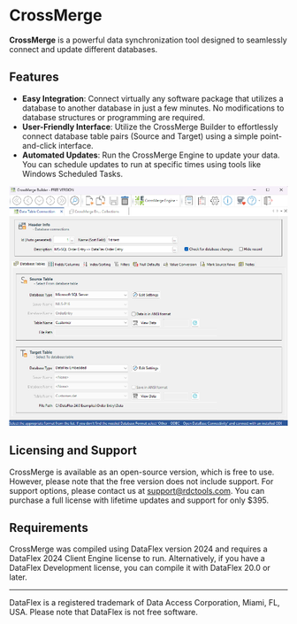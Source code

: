 # CrossMerge

**CrossMerge** is a powerful data synchronization tool designed to seamlessly connect and update different databases.

## Features

- **Easy Integration**: Connect virtually any software package that utilizes a database to another database in just a few minutes. No modifications to database structures or programming are required.
- **User-Friendly Interface**: Utilize the CrossMerge Builder to effortlessly connect database table pairs (Source and Target) using a simple point-and-click interface.
- **Automated Updates**: Run the CrossMerge Engine to update your data. You can schedule updates to run at specific times using tools like Windows Scheduled Tasks.

![Sample image of the CrossMerge Builder program](Bitmaps/CrossMergeBuilder.png)

## Licensing and Support

CrossMerge is available as an open-source version, which is free to use. However, please note that the free version does not include support. For support options, please contact us at [support@rdctools.com](mailto:support@rdctools.com). You can purchase a full license with lifetime updates and support for only $395.

## Requirements

CrossMerge was compiled using DataFlex version 2024 and requires a DataFlex 2024 Client Engine license to run. Alternatively, if you have a DataFlex Development license, you can compile it with DataFlex 20.0 or later.

---

DataFlex is a registered trademark of Data Access Corporation, Miami, FL, USA. Please note that DataFlex is not free software.
